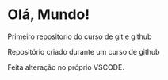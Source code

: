 # Olá, Mundo!
 Primeiro repositorio do curso de git e github

Repositório criado durante um curso de github

Feita alteração no próprio VSCODE.
